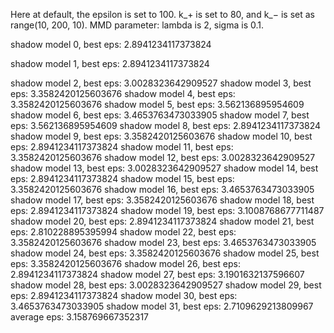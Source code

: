 Here at default, the epsilon is set to 100. k_+ is set to 80, and k_− is set as range(10, 200, 10). MMD parameter: lambda is 2, sigma is 0.1.

shadow model 0, best eps: 2.8941234117373824

shadow model 1, best eps: 2.8941234117373824

shadow model 2, best eps: 3.0028323642909527
shadow model 3, best eps: 3.3582420125603676
shadow model 4, best eps: 3.3582420125603676
shadow model 5, best eps: 3.562136895954609
shadow model 6, best eps: 3.4653763473033905
shadow model 7, best eps: 3.562136895954609
shadow model 8, best eps: 2.8941234117373824
shadow model 9, best eps: 3.3582420125603676
shadow model 10, best eps: 2.8941234117373824
shadow model 11, best eps: 3.3582420125603676
shadow model 12, best eps: 3.0028323642909527
shadow model 13, best eps: 3.0028323642909527
shadow model 14, best eps: 2.8941234117373824
shadow model 15, best eps: 3.3582420125603676
shadow model 16, best eps: 3.4653763473033905
shadow model 17, best eps: 3.3582420125603676
shadow model 18, best eps: 2.8941234117373824
shadow model 19, best eps: 3.1008768677711487
shadow model 20, best eps: 2.8941234117373824
shadow model 21, best eps: 2.810228895395994
shadow model 22, best eps: 3.3582420125603676
shadow model 23, best eps: 3.4653763473033905
shadow model 24, best eps: 3.3582420125603676
shadow model 25, best eps: 3.3582420125603676
shadow model 26, best eps: 2.8941234117373824
shadow model 27, best eps: 3.1901632137596607
shadow model 28, best eps: 3.0028323642909527
shadow model 29, best eps: 2.8941234117373824
shadow model 30, best eps: 3.4653763473033905
shadow model 31, best eps: 2.7109629213809967
average eps: 3.158769667352317
